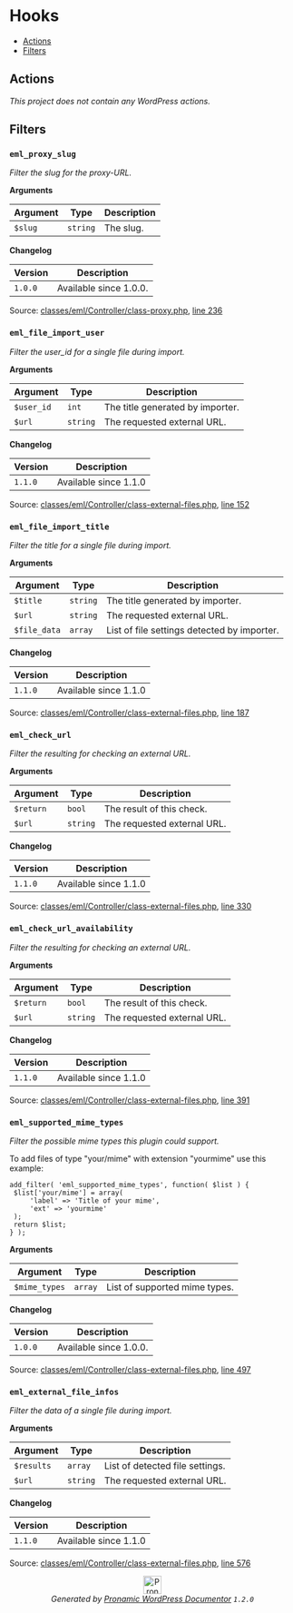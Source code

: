 # Hooks

- [Actions](#actions)
- [Filters](#filters)

## Actions

*This project does not contain any WordPress actions.*

## Filters

### `eml_proxy_slug`

*Filter the slug for the proxy-URL.*

**Arguments**

Argument | Type | Description
-------- | ---- | -----------
`$slug` | `string` | The slug.

**Changelog**

Version | Description
------- | -----------
`1.0.0` | Available since 1.0.0.

Source: [classes/eml/Controller/class-proxy.php](eml/Controller/class-proxy.php), [line 236](eml/Controller/class-proxy.php#L236-L243)

### `eml_file_import_user`

*Filter the user_id for a single file during import.*

**Arguments**

Argument | Type | Description
-------- | ---- | -----------
`$user_id` | `int` | The title generated by importer.
`$url` | `string` | The requested external URL.

**Changelog**

Version | Description
------- | -----------
`1.1.0` | Available since 1.1.0

Source: [classes/eml/Controller/class-external-files.php](eml/Controller/class-external-files.php), [line 152](eml/Controller/class-external-files.php#L152-L160)

### `eml_file_import_title`

*Filter the title for a single file during import.*

**Arguments**

Argument | Type | Description
-------- | ---- | -----------
`$title` | `string` | The title generated by importer.
`$url` | `string` | The requested external URL.
`$file_data` | `array` | List of file settings detected by importer.

**Changelog**

Version | Description
------- | -----------
`1.1.0` | Available since 1.1.0

Source: [classes/eml/Controller/class-external-files.php](eml/Controller/class-external-files.php), [line 187](eml/Controller/class-external-files.php#L187-L196)

### `eml_check_url`

*Filter the resulting for checking an external URL.*

**Arguments**

Argument | Type | Description
-------- | ---- | -----------
`$return` | `bool` | The result of this check.
`$url` | `string` | The requested external URL.

**Changelog**

Version | Description
------- | -----------
`1.1.0` | Available since 1.1.0

Source: [classes/eml/Controller/class-external-files.php](eml/Controller/class-external-files.php), [line 330](eml/Controller/class-external-files.php#L330-L338)

### `eml_check_url_availability`

*Filter the resulting for checking an external URL.*

**Arguments**

Argument | Type | Description
-------- | ---- | -----------
`$return` | `bool` | The result of this check.
`$url` | `string` | The requested external URL.

**Changelog**

Version | Description
------- | -----------
`1.1.0` | Available since 1.1.0

Source: [classes/eml/Controller/class-external-files.php](eml/Controller/class-external-files.php), [line 391](eml/Controller/class-external-files.php#L391-L399)

### `eml_supported_mime_types`

*Filter the possible mime types this plugin could support.*

To add files of type "your/mime" with extension "yourmime" use this example:

```
add_filter( 'eml_supported_mime_types', function( $list ) {
 $list['your/mime'] = array(
     'label' => 'Title of your mime',
     'ext' => 'yourmime'
 );
 return $list;
} );
```

**Arguments**

Argument | Type | Description
-------- | ---- | -----------
`$mime_types` | `array` | List of supported mime types.

**Changelog**

Version | Description
------- | -----------
`1.0.0` | Available since 1.0.0.

Source: [classes/eml/Controller/class-external-files.php](eml/Controller/class-external-files.php), [line 497](eml/Controller/class-external-files.php#L497-L516)

### `eml_external_file_infos`

*Filter the data of a single file during import.*

**Arguments**

Argument | Type | Description
-------- | ---- | -----------
`$results` | `array` | List of detected file settings.
`$url` | `string` | The requested external URL.

**Changelog**

Version | Description
------- | -----------
`1.1.0` | Available since 1.1.0

Source: [classes/eml/Controller/class-external-files.php](eml/Controller/class-external-files.php), [line 576](eml/Controller/class-external-files.php#L576-L584)


<p align="center"><a href="https://github.com/pronamic/wp-documentor"><img src="https://cdn.jsdelivr.net/gh/pronamic/wp-documentor@main/logos/pronamic-wp-documentor.svgo-min.svg" alt="Pronamic WordPress Documentor" width="32" height="32"></a><br><em>Generated by <a href="https://github.com/pronamic/wp-documentor">Pronamic WordPress Documentor</a> <code>1.2.0</code></em><p>

